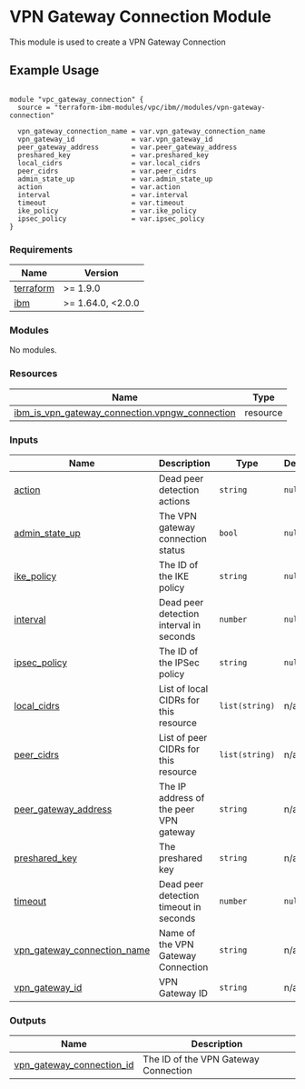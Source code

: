 # VPN Gateway Connection Module

This module is used to create a VPN Gateway Connection

## Example Usage
```

module "vpc_gateway_connection" {
  source = "terraform-ibm-modules/vpc/ibm//modules/vpn-gateway-connection"

  vpn_gateway_connection_name = var.vpn_gateway_connection_name
  vpn_gateway_id              = var.vpn_gateway_id
  peer_gateway_address        = var.peer_gateway_address
  preshared_key               = var.preshared_key
  local_cidrs                 = var.local_cidrs
  peer_cidrs                  = var.peer_cidrs
  admin_state_up              = var.admin_state_up
  action                      = var.action
  interval                    = var.interval
  timeout                     = var.timeout
  ike_policy                  = var.ike_policy
  ipsec_policy                = var.ipsec_policy
}

```

<!-- BEGINNING OF PRE-COMMIT-TERRAFORM DOCS HOOK -->
### Requirements

| Name | Version |
|------|---------|
| <a name="requirement_terraform"></a> [terraform](#requirement\_terraform) | >= 1.9.0 |
| <a name="requirement_ibm"></a> [ibm](#requirement\_ibm) | >= 1.64.0, <2.0.0 |

### Modules

No modules.

### Resources

| Name | Type |
|------|------|
| [ibm_is_vpn_gateway_connection.vpngw_connection](https://registry.terraform.io/providers/IBM-Cloud/ibm/latest/docs/resources/is_vpn_gateway_connection) | resource |

### Inputs

| Name | Description | Type | Default | Required |
|------|-------------|------|---------|:--------:|
| <a name="input_action"></a> [action](#input\_action) | Dead peer detection actions | `string` | `null` | no |
| <a name="input_admin_state_up"></a> [admin\_state\_up](#input\_admin\_state\_up) | The VPN gateway connection status | `bool` | `null` | no |
| <a name="input_ike_policy"></a> [ike\_policy](#input\_ike\_policy) | The ID of the IKE policy | `string` | `null` | no |
| <a name="input_interval"></a> [interval](#input\_interval) | Dead peer detection interval in seconds | `number` | `null` | no |
| <a name="input_ipsec_policy"></a> [ipsec\_policy](#input\_ipsec\_policy) | The ID of the IPSec policy | `string` | `null` | no |
| <a name="input_local_cidrs"></a> [local\_cidrs](#input\_local\_cidrs) | List of local CIDRs for this resource | `list(string)` | n/a | yes |
| <a name="input_peer_cidrs"></a> [peer\_cidrs](#input\_peer\_cidrs) | List of peer CIDRs for this resource | `list(string)` | n/a | yes |
| <a name="input_peer_gateway_address"></a> [peer\_gateway\_address](#input\_peer\_gateway\_address) | The IP address of the peer VPN gateway | `string` | n/a | yes |
| <a name="input_preshared_key"></a> [preshared\_key](#input\_preshared\_key) | The preshared key | `string` | n/a | yes |
| <a name="input_timeout"></a> [timeout](#input\_timeout) | Dead peer detection timeout in seconds | `number` | `null` | no |
| <a name="input_vpn_gateway_connection_name"></a> [vpn\_gateway\_connection\_name](#input\_vpn\_gateway\_connection\_name) | Name of the VPN Gateway Connection | `string` | n/a | yes |
| <a name="input_vpn_gateway_id"></a> [vpn\_gateway\_id](#input\_vpn\_gateway\_id) | VPN Gateway ID | `string` | n/a | yes |

### Outputs

| Name | Description |
|------|-------------|
| <a name="output_vpn_gateway_connection_id"></a> [vpn\_gateway\_connection\_id](#output\_vpn\_gateway\_connection\_id) | The ID of the VPN Gateway Connection |
<!-- END OF PRE-COMMIT-TERRAFORM DOCS HOOK -->
